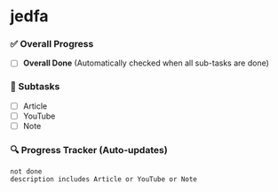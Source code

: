 
# jedfa

### ✅ Overall Progress  
- [ ] **Overall Done** (Automatically checked when all sub-tasks are done)

### 📝 Subtasks
- [ ] Article
- [ ] YouTube
- [ ] Note

### 🔍 Progress Tracker (Auto-updates)
```tasks
not done
description includes Article or YouTube or Note
```

